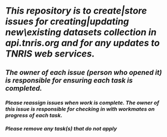 
# ***This repository is to create|store issues for creating|updating new\existing datasets collection in api.tnris.org and for any updates to TNRIS web services.***
## ***The owner of each issue (person who opened it) is responsible for ensuring each task is completed.***
### ***Please reassign issues when work is complete. The owner of this issue is responsible for checking in with workmates on progress of each task.***
### ***Please remove any task(s) that do not apply***
